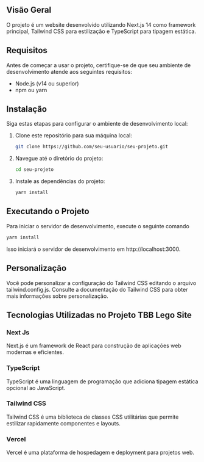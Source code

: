 ## Visão Geral

O projeto é um website desenvolvido utilizando Next.js 14 como framework principal, Tailwind CSS para estilização e TypeScript para tipagem estática.

## Requisitos

Antes de começar a usar o projeto, certifique-se de que seu ambiente de desenvolvimento atende aos seguintes requisitos:

- Node.js (v14 ou superior)
- npm ou yarn

## Instalação

Siga estas etapas para configurar o ambiente de desenvolvimento local:

1. Clone este repositório para sua máquina local:

   ```bash
   git clone https://github.com/seu-usuario/seu-projeto.git
   ```


2. Navegue até o diretório do projeto:

   ```bash
   cd seu-projeto
   ```

3. Instale as dependências do projeto:

   ```bash
   yarn install
   ```

## Executando o Projeto

Para iniciar o servidor de desenvolvimento, execute o seguinte comando

   ```bash
   yarn install
   ```

Isso iniciará o servidor de desenvolvimento em http://localhost:3000.

## Personalização

Você pode personalizar a configuração do Tailwind CSS editando o arquivo tailwind.config.js. Consulte a documentação do Tailwind CSS para obter mais informações sobre personalização.


## Tecnologias Utilizadas no Projeto TBB Lego Site

### Next Js

Next.js é um framework de React para construção de aplicações web modernas e eficientes.

### TypeScript

TypeScript é uma linguagem de programação que adiciona tipagem estática opcional ao JavaScript.

### Tailwind CSS

Tailwind CSS é uma biblioteca de classes CSS utilitárias que permite estilizar rapidamente componentes e layouts.

### Vercel 

Vercel é uma plataforma de hospedagem e deployment para projetos web.

